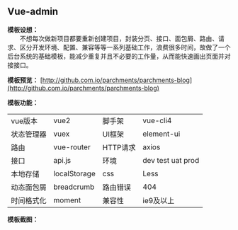 ## Vue-admin

**模板设想：**  
&emsp;&emsp;不想每次做新项目都要重新创建项目，封装分页、接口、面包屑、路由、请求、区分开发环境、配置、兼容等等一系列基础工作，浪费很多时间，故做了一个后台系统的基础模板，能减少重复并且不必要的工作量，从而能快速画出页面并对接接口。   

**模板预览：**  [http://github.com.io/parchments/parchments-blog](http://github.com.io/parchments/parchments-blog)  

**模板功能：**    
    <table>
      <tbody>
        <tr>
          <td>vue版本</td>
          <td>vue2</td>
          <td>脚手架</td>
          <td>vue-cli4</td>
        </tr>
        <tr>
          <td>状态管理器</td>
          <td>vuex</td>
          <td>UI框架</td>
          <td>element-ui</td>
        </tr>
        <tr>
          <td>路由</td>
          <td>vue-router</td>
          <td>HTTP请求</td>
          <td>axios</td>
        </tr>
        <tr>
          <td>接口</td>
          <td>api.js</td>
          <td>环境</td>
          <td>dev test uat prod</td>
        </tr>
        <tr>
          <td>本地存储</td>
          <td>localStorage</td>
          <td>css</td>
          <td>Less</td>
        </tr>
        <tr>
          <td>动态面包屑</td>
          <td>breadcrumb</td>
          <td>路由错误</td>
          <td>404</td>
        </tr>
        <tr>
          <td>时间格式化</td>
          <td>moment</td>
          <td>兼容性</td>
          <td>ie9及以上</td>
        </tr>
      </tbody>
    </table>
    
  
**模板截图：**    
